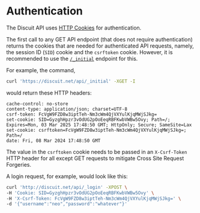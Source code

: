 # Authentication

The Discuit API uses [HTTP
Cookies](https://developer.mozilla.org/en-US/docs/Web/HTTP/Cookies) for
authentication.

The first call to any GET API endpoint (that does not require authentication) returns the cookies that are needed for authenticated API requests, namely, the session ID (`SID`) cookie and the `csrftoken` cookie. However, it is recommended to use the [`/_initial`](/endpoints/initial) endpoint for this.

For example, the command,

```bash
curl 'https://discuit.net/api/_initial' -XGET -I
```

would return these HTTP headers:

```
cache-control: no-store
content-type: application/json; charset=UTF-8
csrf-token: FcVgW9FZD8w3iptTeh-Nm3cWm4QjVXYulKjqMWjSJkg=
set-cookie: SID=GyzghHpzr3vOdUG2pOoEeqRBFKwbVWBw5Ovy; Path=/; Expires=Mon, 03 Mar 2025 17:48:50 GMT; HttpOnly; Secure; SameSite=Lax
set-cookie: csrftoken=FcVgW9FZD8w3iptTeh-Nm3cWm4QjVXYulKjqMWjSJkg=; Path=/
date: Fri, 08 Mar 2024 17:48:50 GMT
```

The value in the `csrftoken` cookie needs to be passed in an `X-Csrf-Token` HTTP header for all except GET requests to mitigate Cross Site Request Forgeries.

A login request, for example, would look like this:

```bash
curl 'http://discuit.net/api/_login' -XPOST \
-H 'Cookie: SID=GyzghHpzr3vOdUG2pOoEeqRBFKwbVWBw5Ovy' \
-H 'X-Csrf-Token: FcVgW9FZD8w3iptTeh-Nm3cWm4QjVXYulKjqMWjSJkg=' \
-d '{"username":"neo","password":"whatever"}'
```
